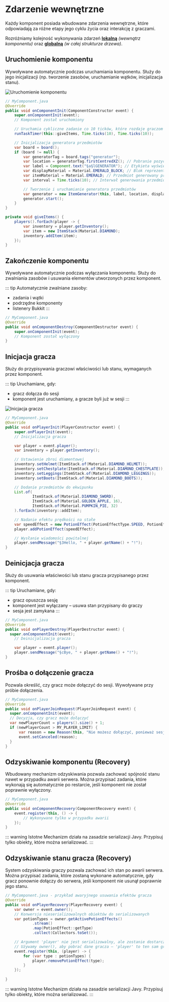 # Zdarzenie wewnętrzne
Każdy komponent posiada wbudowane zdarzenia wewnętrzne, które odpowiadają za różne etapy
jego cyklu życia oraz interakcję z graczami.


Rozróżniamy kolejność wykonywania zdarzeń [**lokalną**](/pl/learn/sequence-event-execution.md) *(wewnątrz komponentu)* oraz [**globalną**](/pl/learn/nested-trees.md) *(w całej strukturze drzewa)*.




## Uruchomienie komponentu
Wywoływane automatycznie podczas uruchamiania komponentu. Służy do jego inicjalizacji (np. tworzenie zasobów, uruchamianie wątków, inicjalizacja stanu).

![Uruchomienie komponentu](../../img/componentInit.gif)

```java
// MyComponent.java
@Override
public void onComponentInit(ComponentConstructor event) {
    super.onComponentInit(event);
    // Komponent został uruchomiony

    // Uruchamia cykliczne zadanie co 10 ticków, które rozdaje graczom przedmioty
    runTaskTimer(this::giveItems, Time.ticks(10), Time.ticks(10));

    // Inicjalizacja generatora przedmiotów
    var board = board();
    if (board != null) {
        var generatorTag = board.tags("generator");
        var location = generatorTag.firstCentredXZ(); // Pobranie pozycji generatora
        var label = Component.text("§a§lGENERATOR"); // Etykieta wyświetlana nad generatorem
        var displayMaterial = Material.EMERALD_BLOCK; // Blok reprezentujący generator
        var itemMaterial = Material.EMERALD; // Przedmiot generowany przez generator
        var interval = Time.ticks(10); // Interwał generowania przedmiotów (w tickach)

        // Tworzenie i uruchamianie generatora przedmiotów
        var generator = new ItemGenerator(this, label, location, displayMaterial, itemMaterial, interval);
        generator.start();
    }
}

private void giveItems() {
    players().forEach(player -> {
        var inventory = player.getInventory();
        var item = new ItemStack(Material.DIAMOND);
        inventory.addItem(item);
    });
}
```


## Zakończenie komponentu
Wywoływane automatycznie podczas wyłączania komponentu. Służy do zwalniania zasobów i usuwania elementów utworzonych przez komponent.

::: tip Automatycznie zwalniane zasoby:
- zadania i wątki
- podrzędne komponenty
- listenery Bukkit
:::

```java
// MyComponent.java
@Override
public void onComponentDestroy(ComponentDestructor event) {
    super.onComponentInit(event);
    // Komponent został wyłączony
}
```


## Inicjacja gracza
Służy do przypisywania graczowi właściwości lub stanu, wymaganych przez komponent.


::: tip Uruchamiane, gdy:
- gracz dołącza do sesji
- komponent jest uruchamiany, a gracze byli już w sesji
:::



![Inicjacja gracza](../../img/playerInit.gif)


```java
// MyComponent.java
@Override
public void onPlayerInit(PlayerConstructor event) {
    super.onPlayerInit(event);
    // Inicjalizacja gracza

    var player = event.player();
    var inventory = player.getInventory();

    // Ustawienie zbroi diamentowej
    inventory.setHelmet(ItemStack.of(Material.DIAMOND_HELMET));
    inventory.setChestplate(ItemStack.of(Material.DIAMOND_CHESTPLATE));
    inventory.setLeggings(ItemStack.of(Material.DIAMOND_LEGGINGS));
    inventory.setBoots(ItemStack.of(Material.DIAMOND_BOOTS));

    // Dodanie przedmiotów do ekwipunku
    List.of(
            ItemStack.of(Material.DIAMOND_SWORD),
            ItemStack.of(Material.GOLDEN_APPLE, 16),
            ItemStack.of(Material.PUMPKIN_PIE, 32)
    ).forEach(inventory::addItem);

    // Nadanie efektu prędkości na stałe
    var speedEffect = new PotionEffect(PotionEffectType.SPEED, PotionEffect.INFINITE_DURATION, 1);
    player.addPotionEffect(speedEffect);

    // Wysłanie wiadomości powitalnej
    player.sendMessage("§3Hello, " + player.getName() + "!");
}
```

## Deinicjacja gracza
Służy do usuwania właściwości lub stanu gracza przypisanego przez komponent.

::: tip Uruchamiane, gdy:
- gracz opuszcza sesję
- komponent jest wyłączany – usuwa stan przypisany do graczy
- sesja jest zamykana
:::

```java
// MyComponent.java
@Override
public void onPlayerDestroy(PlayerDestructor event) {
  super.onComponentInit(event);
    // Deinicjalizacja gracza

    var player = event.player();
    player.sendMessage("§cBye, " + player.getName() + "!");
}
```

## Prośba o dołączenie gracza
Pozwala określić, czy gracz może dołączyć do sesji. Wywoływane przy próbie dołączenia.

```java
// MyComponent.java
@Override
public void onPlayerJoinRequest(PlayerJoinRequest event) {
  super.onComponentInit(event);
  // Decyzja, czy gracz może dołączyć
  var newPlayerCount = players().size() + 1;
  if (newPlayerCount > MY_PLAYER_LIMIT) {
      var reason = new Reason(this, "Nie możesz dołączyć, ponieważ sesja jest już pełna!");
      event.setCanceled(reason);
  }
}
```

## Odzyskiwanie komponentu (Recovery)
Wbudowany mechanizm odzyskiwania pozwala zachować spójność stanu nawet w przypadku awarii serwera.
Można przypisać zadania, które wykonają się automatycznie po restarcie, jeśli komponent nie został poprawnie wyłączony.

```java
// MyComponent.java
@Override
public void onComponentRecovery(ComponentRecovery event) {
    event.register(this, () -> {
        // Wykonywane tylko w przypadku awarii
    });
}
```

::: warning Istotne
Mechanizm działa na zasadzie serializacji Javy. Przypisuj tylko obiekty, które można serializować.
:::


## Odzyskiwanie stanu gracza (Recovery)
System odzyskiwania graczy pozwala zachować ich stan po awarii serwera.
Można przypisać zadania, które zostaną wykonane automatycznie, gdy gracz ponownie dołączy do serwera, jeśli komponent nie usunął poprawnie jego stanu.

```java
// MyComponent.java - przykład awaryjnego usuwania efektów gracza
@Override
public void onPlayerRecovery(PlayerRecovery event) {
    var owner = event.owner();
    // Konwersja nieserializowalnych obiektów do serializowanych
    var potionTypes = owner.getActivePotionEffects()
            .stream()
            .map(PotionEffect::getType)
            .collect(Collectors.toSet());

    // Argument 'player' nie jest serializowalny, ale zostanie dostarczony przez framework
    // Używamy owner(), aby pobrać dane gracza – 'player' to ten sam gracz w momencie odzyskiwania
    event.register(this, (player) -> {
        for (var type : potionTypes) {
            player.removePotionEffect(type);
        }
    });
    
}
```

::: warning Istotne
Mechanizm działa na zasadzie serializacji Javy. Przypisuj tylko obiekty, które można serializować.
:::



